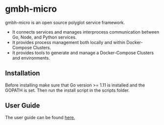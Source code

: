# gmbh-micro 

gmbh-micro is an open source polyglot service framework.
* It connects services and manages interprocess communication between Go, Node, and Python services.
* It provides process management both locally and within Docker-Compose Clusters.
* It provides tools to generate and manage a Docker-Compose Clusters and environments.

## Installation
Before installing make sure that Go version >= 1.11 is installed and the GOPATH is set. Then run the install script in the scripts folder.

## User Guide
The user guide can be found [here.](https://gmbh-micro.github.io/gmbh/)